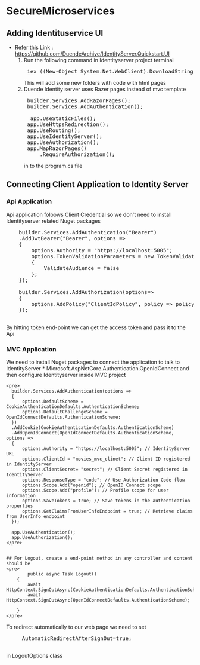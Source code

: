 # SecureMicroservices


## Adding Identituservice UI
* Refer this Link : https://github.com/DuendeArchive/IdentityServer.Quickstart.UI
  1. Run the following command in Identityserver project terminal
     <pre> iex ((New-Object System.Net.WebClient).DownloadString('https://raw.githubusercontent.com/DuendeSoftware/IdentityServer.Quickstart.UI/main/getmain.ps1'))</pre>
     This will add some new folders with code with html pages
  2. Duende  Identity server uses Razer pages instead of mvc template
     <pre>
      builder.Services.AddRazorPages();
      builder.Services.AddAuthentication();

       app.UseStaticFiles();
      app.UseHttpsRedirection();
      app.UseRouting();
      app.UseIdentityServer();
      app.UseAuthorization();
      app.MapRazorPages()
          .RequireAuthorization();
     </pre>  in to the program.cs file
  
     
## Connecting Client Application to Identity Server

### Api Application
  Api application foloows Client Credential so we don't need to install Identityserver related Nuget packages
  <pre>
    builder.Services.AddAuthentication("Bearer")
    .AddJwtBearer("Bearer", options =>
    {
        options.Authority = "https://localhost:5005";
        options.TokenValidationParameters = new TokenValidationParameters
        {
            ValidateAudience = false
        };
    });

    builder.Services.AddAuthorization(options=>
    {
        options.AddPolicy("ClientIdPolicy", policy => policy.RequireClaim("client_id", "movieClient"));
    });
  </pre>
  By hitting token end-point we can get the access token and pass it to the Api

  ### MVC Application
  We need to install Nuget packages to connect the application to talk to IdentityServer
    * Microsoft.AspNetCore.Authentication.OpenIdConnect
    and then configure Identityserver inside MVC project
    
    <pre>
      builder.Services.AddAuthentication(options =>
      {
          options.DefaultScheme = CookieAuthenticationDefaults.AuthenticationScheme;
          options.DefaultChallengeScheme = OpenIdConnectDefaults.AuthenticationScheme;
      })
      .AddCookie(CookieAuthenticationDefaults.AuthenticationScheme)
      .AddOpenIdConnect(OpenIdConnectDefaults.AuthenticationScheme, options =>
      {
          options.Authority = "https://localhost:5005"; // IdentityServer URL
          options.ClientId = "movies_mvc_clinet"; // Client ID registered in IdentityServer
          options.ClientSecret= "secret"; // Client Secret registered in IdentityServer
          options.ResponseType = "code"; // Use Authorization Code flow
          options.Scope.Add("openid"); // OpenID Connect scope
          options.Scope.Add("profile"); // Profile scope for user information
          options.SaveTokens = true; // Save tokens in the authentication properties
          options.GetClaimsFromUserInfoEndpoint = true; // Retrieve claims from UserInfo endpoint
      });

      app.UseAuthentication();
      app.UseAuthorization();
    </pre>


    ## For Logout, create a end-point method in any controller and content should be
    <pre>
            public async Task Logout()
        {
            await HttpContext.SignOutAsync(CookieAuthenticationDefaults.AuthenticationScheme);
            await HttpContext.SignOutAsync(OpenIdConnectDefaults.AuthenticationScheme);

        }
    </pre>
   To redirect automatically to our web page we need to set
   <pre>
     AutomaticRedirectAfterSignOut=true;
   </pre>
   in LogoutOptions class
